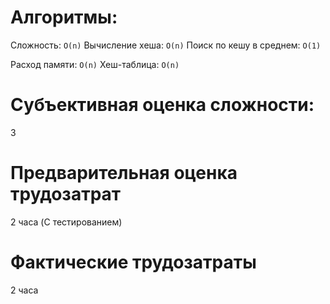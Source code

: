 # Алгоритмы:
Сложность: `O(n)`
    Вычисление хеша: `O(n)`
    Поиск по кешу в среднем: `O(1)`

Расход памяти: `O(n)`
    Хеш-таблица: `O(n)`
    
# Субъективная оценка сложности:
3

# Предварительная оценка трудозатрат
2 часа (C тестированием)

# Фактические трудозатраты
2 часа




